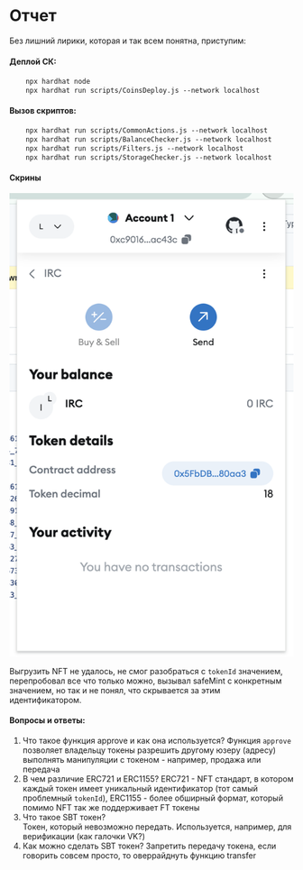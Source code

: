 # Отчет 

Без лишний лирики, которая и так всем понятна, приступим:

#### Деплой СК:
```
	npx hardhat node
	npx hardhat run scripts/CoinsDeploy.js --network localhost
```

#### Вызов скриптов:
```
	npx hardhat run scripts/CommonActions.js --network localhost
	npx hardhat run scripts/BalanceChecker.js --network localhost
	npx hardhat run scripts/Filters.js --network localhost
	npx hardhat run scripts/StorageChecker.js --network localhost
```

#### Скрины

![plot](imgs/coins.png)


Выгрузить NFT не удалось, не смог разобраться с `tokenId` значением, перепробовал все что только можно, вызывал safeMint с конкретным значением, но так и не понял, что скрывается за этим идентификатором.

#### Вопросы и ответы:
1. Что такое функция approve и как она используется? 
   Функция `approve` позволяет владельцу токены разрешить другому юзеру (адресу) выполнять манипуляции с токеном - например, продажа или передача
2. В чем различие ERC721 и ERC1155?
   ERC721 - NFT стандарт, в котором каждый токен имеет уникальный идентификатор (тот самый проблемный `tokenId`), ERC1155 - более обширный формат, который помимо NFT так же поддерживает FT токены  
3. Что такое SBT токен?  
   Токен, который невозможно передать. Используется, например, для верификации (как галочки VK?)
4. Как можно сделать SBT токен?
   Запретить передачу токена, если говорить совсем просто, то оверрайднуть функцию transfer 

